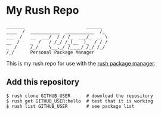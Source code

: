 My Rush Repo
==================================================

```
_______                       ______  
____  /  ___________  ___________  /_ 
___  /   __  ___/  / / /_  ___/_  __ \
__  /    _  /   / /_/ /_(__  )_  / / /
_  /     /_/    \__,_/ /____/ /_/ /_/ 
/_/      Personal Package Manager
```

This is my rush repo for use with the [rush package manager][rush-cli].


Add this repository
--------------------------------------------------

```shell
$ rush clone GITHUB_USER      # download the repository
$ rush get GITHUB_USER:hello  # test that it is working
$ rush list GITHUB_USER       # see package list
```

[rush-cli]: https://github.com/DannyBen/rush-cli
